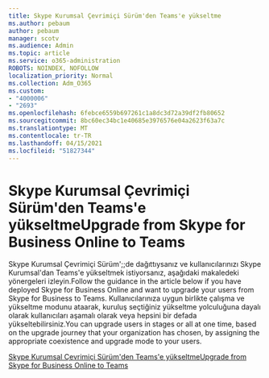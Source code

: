 ```yaml
---
title: Skype Kurumsal Çevrimiçi Sürüm'den Teams'e yükseltme
ms.author: pebaum
author: pebaum
manager: scotv
ms.audience: Admin
ms.topic: article
ms.service: o365-administration
ROBOTS: NOINDEX, NOFOLLOW
localization_priority: Normal
ms.collection: Adm_O365
ms.custom:
- "4000006"
- "2693"
ms.openlocfilehash: 6febce6559b697261c1a8dc3d72a39df2fb80652
ms.sourcegitcommit: 8bc60ec34bc1e40685e3976576e04a2623f63a7c
ms.translationtype: MT
ms.contentlocale: tr-TR
ms.lasthandoff: 04/15/2021
ms.locfileid: "51827344"
---
```

# <a name="upgrade-from-skype-for-business-online-to-teams"></a><span data-ttu-id="6660e-102">Skype Kurumsal Çevrimiçi Sürüm'den Teams'e yükseltme</span><span class="sxs-lookup"><span data-stu-id="6660e-102">Upgrade from Skype for Business Online to Teams</span></span>  

<span data-ttu-id="6660e-103">Skype Kurumsal Çevrimiçi Sürüm';;de dağıttıysanız ve kullanıcılarınızı Skype Kurumsal'dan Teams'e yükseltmek istiyorsanız, aşağıdaki makaledeki yönergeleri izleyin.</span><span class="sxs-lookup"><span data-stu-id="6660e-103">Follow the guidance in the article below if you have deployed Skype for Business Online and want to upgrade your users from Skype for Business to Teams.</span></span> <span data-ttu-id="6660e-104">Kullanıcılarınıza uygun birlikte çalışma ve yükseltme modunu ataarak, kuruluş seçtiğiniz yükseltme yolculuğuna dayalı olarak kullanıcıları aşamalı olarak veya hepsini bir defada yükseltebilirsiniz.</span><span class="sxs-lookup"><span data-stu-id="6660e-104">You can upgrade users in stages or all at one time, based on the upgrade journey that your organization has chosen, by assigning the appropriate coexistence and upgrade mode to your users.</span></span>

[<span data-ttu-id="6660e-105">Skype Kurumsal Çevrimiçi Sürüm'den Teams'e yükseltme</span><span class="sxs-lookup"><span data-stu-id="6660e-105">Upgrade from Skype for Business Online to Teams</span></span>](https://docs.microsoft.com/MicrosoftTeams/upgrade-to-teams-execute-skypeforbusinessonline) 
